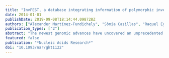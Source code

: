 ```yaml
---
title: "InvFEST, a database integrating information of polymorphic inversions in the human genome"
date: 2014-01-01
publishDate: 2019-09-08T18:14:44.098728Z
authors: ["Alexander Martínez-Fundichely", "Sònia Casillas", "Raquel Egea", "Miquel Ràmia", "Antonio Barbadilla", "Lorena Pantano", "Marta Puig", "Mario Cáceres"]
publication_types: ["2"]
abstract: "The newest genomic advances have uncovered an unprecedented degree of structural variation throughout genomes, with great amounts of data accumulating rapidly. Here we introduce InvFEST (http://invfestdb.uab.cat), a database combining multiple sources of information to generate a complete catalogue of non-redundant human polymorphic inversions. Due to the complexity of this type of changes and the underlying high false-positive discovery rate, it is necessary to integrate all the available data to get a reliable estimate of the real number of inversions. InvFEST automatically merges predictions into different inversions, refines the breakpoint locations, and finds associations with genes and segmental duplications. In addition, it includes data on experimental validation, population frequency, functional effects and evolutionary history. All this information is readily accessible through a complete and user-friendly web report for each inversion. In its current version, InvFEST combines information from 34 different studies and contains 1092 candidate inversions, which are categorized based on internal scores and manual curation. Therefore, InvFEST aims to represent the most reliable set of human inversions and become a central repository to share information, guide future studies and contribute to the analysis of the functional and evolutionary impact of inversions on the human genome."
featured: false
publication: "*Nucleic Acids Research*"
doi: "10.1093/nar/gkt1122"
---
```


